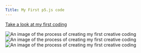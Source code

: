 ```yaml
---
Title: My First p5.js code
---
```


[Take a look at my first coding](/creativeCoding/firstcodeoriginal/index.html)

![An image of the process of creating my first creative coding](/creativeCoding/imagess/firtimage.png)
![An image of the process of creating my first creative coding](/creativeCoding/imagess/firsttwo.png)
![An image of the process of creating my first creative coding](/creativeCoding/imagess/firtthree.png)



